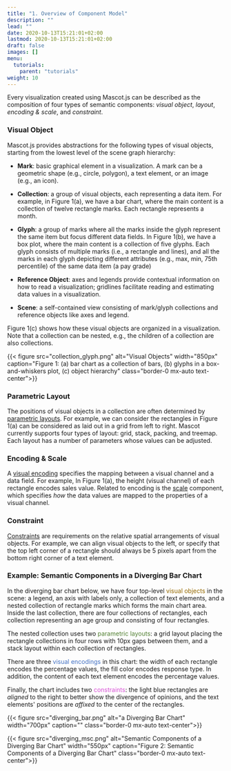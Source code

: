 ```yaml
---
title: "1. Overview of Component Model"
description: ""
lead: ""
date: 2020-10-13T15:21:01+02:00
lastmod: 2020-10-13T15:21:01+02:00
draft: false
images: []
menu:
  tutorials:
    parent: "tutorials"
weight: 10
---
```

Every visualization created using Mascot.js can be described as the composition of four types of semantic components: *visual object*, *layout*, *encoding & scale*, and *constraint*.

### Visual Object
Mascot.js provides abstractions for the following types of visual objects, starting from the lowest level of the scene graph hierarchy:

- **Mark**: basic graphical element in a visualization. A mark can be a geometric shape (e.g., circle, polygon), a text element, or an image (e.g., an icon).

- **Collection**: a group of visual objects, each representing a data item. For example, in Figure 1(a), we have a bar chart, where the main content is a collection of twelve rectangle marks. Each rectangle represents a month. 
  
- **Glyph**: a group of marks where all the marks inside the glyph represent the same item but focus different data fields. In Figure 1(b), we have a box plot, where the main content is a collection of five glyphs. Each glyph consists of multiple marks (i.e., a rectangle and lines), and all the marks in each glyph depicting different attributes (e.g., max, min, 75th percentile) of the same data item (a pay grade)
  
- **Reference Object**: axes and legends provide contextual information on how to read a visualization; gridlines facilitate reading and estimating data values in a visualization.

- **Scene**: a self-contained view consisting of mark/glyph collections and reference objects like axes and legend.

Figure 1(c) shows how these visual objects are organized in a visualization. Note that a collection can be nested, e.g., the children of a collection are also collections.

{{< figure src="collection_glyph.png" alt="Visual Objects" width="850px" caption="Figure 1: (a) bar chart as a collection of bars, (b) glyphs in a box-and-whiskers plot, (c) object hierarchy" class="border-0 mx-auto text-center">}}


### Parametric Layout
The positions of visual objects in a collection are often determined by [parametric layouts](../../docs/layout/layout). For example, we can consider the rectangles in Figure 1(a) can be considered as laid out in a grid from left to right. Mascot currently supports four types of layout: grid, stack, packing, and treemap. Each layout has a number of parameters whose values can be adjusted. 

### Encoding & Scale
A [visual encoding](../encode/) specifies the mapping between a visual channel and a data field. For example, In Figure 1(a), the height (visual channel) of each rectangle encodes sales value. Related to encoding is the [scale](../../docs/encode/scale) component, which specifies *how* the data values are mapped to the properties of a visual channel. 

### Constraint
[Constraints](../constraints/) are requirements on the relative spatial arrangements of visual objects. For example, we can align visual objects to the left, or specify that the top left corner of a rectangle should always be 5 pixels apart from the bottom right corner of a text element.


<!-- At the top level, we have a scene, acting as a container for all the visualization objects. In a scene, we typically have axes, legends, gridlines, and collections of items. A collection can be nested, e.g., the children of a collection are also collections. A collection consists of multiple marks or glyphs; where each glyph is essentially a group of marks. Finally, a mark is typically represented as a set of vertices, connected by line or curve segments. For example, a rectangle mark is composed of four vertices connected by four line segments.  -->

### Example: Semantic Components in a Diverging Bar Chart

In the diverging bar chart below, we have four top-level <span style="color:#956900">visual objects</span> in the scene: a legend, an axis with labels only, a collection of text elements, and a nested collection of rectangle marks which forms the main chart area. Inside the last collection, there are four collections of rectangles, each collection representing an age group and consisting of four rectangles. 

The nested collection uses two <span style="color:#548235">parametric layouts</span>: a grid layout placing the rectangle collections in four rows with 10px gaps between them, and a stack layout within each collection of rectangles. 

There are three <span style="color:#4472C4">visual encodings</span> in this chart: the width of each rectangle encodes the percentage values, the fill color encodes response type. In addition, the content of each text element encodes the percentage values. 

Finally, the chart includes two <span style="color:#D853D6">constraints</span>: the light blue rectangles are *aligned* to the right to better show the divergence of opinions, and the text elements' positions are *affixed* to the center of the rectangles. 

{{< figure src="diverging_bar.png" alt="a Diverging Bar Chart" width="700px" caption="" class="border-0 mx-auto text-center">}}

{{< figure src="diverging_msc.png" alt="Semantic Components of a Diverging Bar Chart" width="550px" caption="Figure 2: Semantic Components of a Diverging Bar Chart" class="border-0 mx-auto text-center">}}

 

<!-- {{< figure src="diverging_vom.png" width="650px" alt="Semantic Components in a Diverging Bar Chart" caption="Visualization Object Model of a Diverging Bar Chart" class="border-0 mx-auto text-center">}} -->

<!-- In the box plot in Figure 2, we have two top-level components in the scene: an axis without ticks or path, and a collection of four box-and-whiskers glyphs. Inside each glyph, there are multiple marks in the form of rectangle and lines.

{{< figure src="box_vom.png" width="850px" alt="Visualization Object Model of a Box Plot" caption="Figure 2: Visualization Object Model of a Box Plot" class="border-0 mx-auto text-center">}} -->
